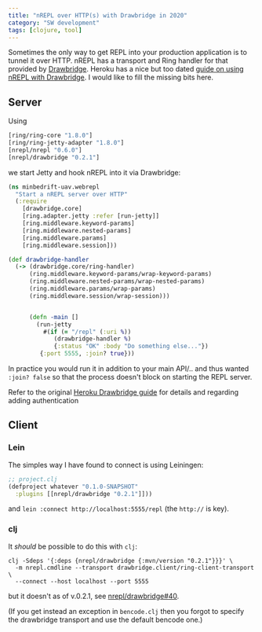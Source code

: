 ```yaml
---
title: "nREPL over HTTP(s) with Drawbridge in 2020"
category: "SW development"
tags: [clojure, tool]
---
```


Sometimes the only way to get REPL into your production application is to tunnel it over HTTP. nREPL has a transport and Ring handler for that provided by [Drawbridge](https://github.com/nrepl/drawbridge). Heroku has a nice but too dated [guide on using nREPL with Drawbridge][herokudoc]. I would like to fill the missing bits here.

<!--more-->

## Server

Using

```clojure
[ring/ring-core "1.8.0"]
[ring/ring-jetty-adapter "1.8.0"]
[nrepl/nrepl "0.6.0"]
[nrepl/drawbridge "0.2.1"]
```

we start Jetty and hook nREPL into it via Drawbridge:

```clojure
(ns minbedrift-uav.webrepl
  "Start a nREPL server over HTTP"
  (:require
    [drawbridge.core]
    [ring.adapter.jetty :refer [run-jetty]]
    [ring.middleware.keyword-params]
    [ring.middleware.nested-params]
    [ring.middleware.params]
    [ring.middleware.session]))

(def drawbridge-handler
  (-> (drawbridge.core/ring-handler)
      (ring.middleware.keyword-params/wrap-keyword-params)
      (ring.middleware.nested-params/wrap-nested-params)
      (ring.middleware.params/wrap-params)
      (ring.middleware.session/wrap-session)))


      (defn -main []
        (run-jetty
          #(if (= "/repl" (:uri %))
             (drawbridge-handler %)
             {:status "OK" :body "Do something else..."})
         {:port 5555, :join? true}))
```

In practice you would run it in addition to your main API/.. and thus wanted `:join? false` so that the process doesn't block on starting the REPL server.

Refer to the original [Heroku Drawbridge guide][herokudoc] for details and regarding adding authentication

## Client

### Lein

The simples way I have found to connect is using Leiningen:

```clojure
;; project.clj
(defproject whatever "0.1.0-SNAPSHOT"
  :plugins [[nrepl/drawbridge "0.2.1"]]))
```

and `lein :connect http://localhost:5555/repl` (the `http://` is key).

### clj

It _should_ be possible to do this with `clj`:

```
clj -Sdeps '{:deps {nrepl/drawbridge {:mvn/version "0.2.1"}}}' \
  -m nrepl.cmdline --transport drawbridge.client/ring-client-transport \
  --connect --host localhost --port 5555
```

but it doesn't as of v.0.2.1, see [nrepl/drawbridge#40](https://github.com/nrepl/drawbridge/issues/40).

(If you get instead an exception in `bencode.clj` then you forgot to specify the drawbridge transport and use the default bencode one.)

[herokudoc]: https://devcenter.heroku.com/articles/debugging-clojure
